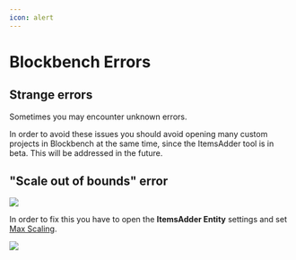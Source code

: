 ```yaml
---
icon: alert
---
```


# Blockbench Errors

## Strange errors

Sometimes you may encounter unknown errors.

In order to avoid these issues you should avoid opening many custom projects in Blockbench at the same time, since the ItemsAdder tool is in beta. This will be addressed in the future.

## "Scale out of bounds" error

![](<../.gitbook/assets/image (104).png>)

In order to fix this you have to open the **ItemsAdder Entity** settings and set [Max Scaling](broken-reference).

![](<../.gitbook/assets/image (83).png>)
